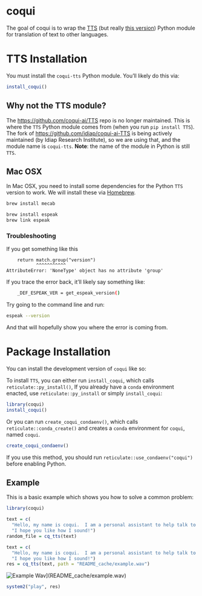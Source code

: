 
<!-- README.md is generated from README.Rmd. Please edit that file -->

# coqui

<!-- badges: start -->
<!-- badges: end -->

The goal of coqui is to wrap the [TTS](https://github.com/coqui-ai/TTS)
(but really [this version](https://github.com/idiap/coqui-ai-TTS))
Python module for translation of text to other languages.

# TTS Installation

You must install the `coqui-tts` Python module. You’ll likely do this
via:

``` r
install_coqui()
```

## Why not the TTS module?

The <https://github.com/coqui-ai/TTS> repo is no longer maintained. This
is where the `TTS` Python module comes from (when you run
`pip install TTS`). The fork of <https://github.com/idiap/coqui-ai-TTS>
is being actively maintained (by Idiap Research Institute), so we are
using that, and the module name is `coqui-tts`. **Note**: the name of
the module in Python is still `TTS`.

## Mac OSX

In Mac OSX, you need to install some dependencies for the Python `TTS`
version to work. We will install these via [Homebrew](https://brew.sh/).

``` bash
brew install mecab
```

``` bash
brew install espeak
brew link espeak
```

### Troubleshooting

If you get something like this

        return match.group("version")
               ^^^^^^^^^^^
    AttributeError: 'NoneType' object has no attribute 'group'

If you trace the error back, it’ll likely say something like:

``` bash
    _DEF_ESPEAK_VER = get_espeak_version()
```

Try going to the command line and run:

``` bash
espeak --version
```

And that will hopefully show you where the error is coming from.

# Package Installation

You can install the development version of `coqui` like so:

To install `TTS`, you can either run `install_coqui`, which calls
`reticulate::py_install()`, If you already have a `conda` environment
enacted, use `reticulate::py_install` or simply `install_coqui`:

``` r
library(coqui)
install_coqui()
```

Or you can run `create_coqui_condaenv()`, which calls
`reticulate::conda_create()` and creates a `conda` environment for
`coqui`, named `coqui`.

``` r
create_coqui_condaenv()
```

If you use this method, you should run
`reticulate::use_condaenv("coqui")` before enabling Python.

## Example

This is a basic example which shows you how to solve a common problem:

``` r
library(coqui)

text = c(
  "Hello, my name is coqui.  I am a personal assistant to help talk to you.",
  "I hope you like how I sound!")
random_file = cq_tts(text)

text = c(
  "Hello, my name is coqui.  I am a personal assistant to help talk to you.",
  "I hope you like how I sound!")
res = cq_tts(text, path = "README_cache/example.wav")
```

![Example Wav]()\](README_cache/example.wav)

``` r
system2("play", res)
```
